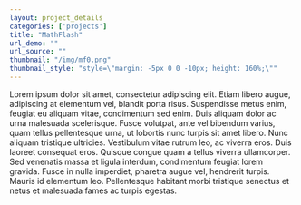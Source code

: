 ```yaml
---
layout: project_details
categories: ['projects']
title: "MathFlash"
url_demo: ""
url_source: ""
thumbnail: "/img/mf0.png"
thumbnail_style: "style=\"margin: -5px 0 0 -10px; height: 160%;\""
---
```


Lorem ipsum dolor sit amet, consectetur adipiscing elit. Etiam libero augue, adipiscing at elementum vel, blandit porta risus. Suspendisse metus enim, feugiat eu aliquam vitae, condimentum sed enim. Duis aliquam dolor ac urna malesuada scelerisque. Fusce volutpat, ante vel bibendum varius, quam tellus pellentesque urna, ut lobortis nunc turpis sit amet libero. Nunc aliquam tristique ultricies. Vestibulum vitae rutrum leo, ac viverra eros. Duis laoreet consequat eros. Quisque congue quam a tellus viverra ullamcorper. Sed venenatis massa et ligula interdum, condimentum feugiat lorem gravida. Fusce in nulla imperdiet, pharetra augue vel, hendrerit turpis. Mauris id elementum leo. Pellentesque habitant morbi tristique senectus et netus et malesuada fames ac turpis egestas.
